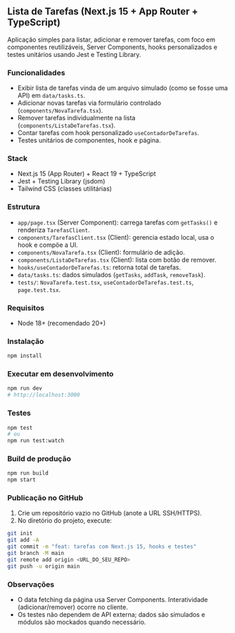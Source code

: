 ## Lista de Tarefas (Next.js 15 + App Router + TypeScript)

Aplicação simples para listar, adicionar e remover tarefas, com foco em componentes reutilizáveis, Server Components, hooks personalizados e testes unitários usando Jest e Testing Library.

### Funcionalidades
- Exibir lista de tarefas vinda de um arquivo simulado (como se fosse uma API) em `data/tasks.ts`.
- Adicionar novas tarefas via formulário controlado (`components/NovaTarefa.tsx`).
- Remover tarefas individualmente na lista (`components/ListaDeTarefas.tsx`).
- Contar tarefas com hook personalizado `useContadorDeTarefas`.
- Testes unitários de componentes, hook e página.

### Stack
- Next.js 15 (App Router) + React 19 + TypeScript
- Jest + Testing Library (jsdom)
- Tailwind CSS (classes utilitárias)

### Estrutura
- `app/page.tsx` (Server Component): carrega tarefas com `getTasks()` e renderiza `TarefasClient`.
- `components/TarefasClient.tsx` (Client): gerencia estado local, usa o hook e compõe a UI.
- `components/NovaTarefa.tsx` (Client): formulário de adição.
- `components/ListaDeTarefas.tsx` (Client): lista com botão de remover.
- `hooks/useContadorDeTarefas.ts`: retorna total de tarefas.
- `data/tasks.ts`: dados simulados (`getTasks`, `addTask`, `removeTask`).
- `tests/`: `NovaTarefa.test.tsx`, `useContadorDeTarefas.test.ts`, `page.test.tsx`.

### Requisitos
- Node 18+ (recomendado 20+)

### Instalação
```bash
npm install
```

### Executar em desenvolvimento
```bash
npm run dev
# http://localhost:3000
```

### Testes
```bash
npm test
# ou
npm run test:watch
```

### Build de produção
```bash
npm run build
npm start
```

### Publicação no GitHub
1) Crie um repositório vazio no GitHub (anote a URL SSH/HTTPS).
2) No diretório do projeto, execute:
```bash
git init
git add -A
git commit -m "feat: tarefas com Next.js 15, hooks e testes"
git branch -M main
git remote add origin <URL_DO_SEU_REPO>
git push -u origin main
```

### Observações
- O data fetching da página usa Server Components. Interatividade (adicionar/remover) ocorre no cliente.
- Os testes não dependem de API externa; dados são simulados e módulos são mockados quando necessário.
